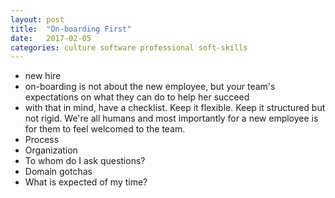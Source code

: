 ```yaml
---
layout: post
title:  "On-boarding First"
date:   2017-02-05
categories: culture software professional soft-skills
---
```

- new hire
- on-boarding is not about the new employee, but your team's expectations on
  what they can do to help her succeed
- with that in mind, have a checklist. Keep it flexible. Keep it structured but
  not rigid. We're all humans and most importantly for a new employee is for
  them to feel welcomed to the team.
- Process
- Organization
- To whom do I ask questions?
- Domain gotchas
- What is expected of my time?
